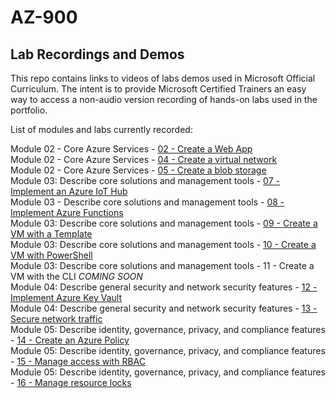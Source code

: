 # AZ-900


## Lab Recordings and Demos

This repo contains links to videos of labs demos used in Microsoft Official Curriculum.
The intent is to provide Microsoft Certified Trainers an easy way to access a non-audio version recording of hands-on labs used in the portfolio.

List of modules and labs currently recorded:

Module 02 - Core Azure Services -  [02 - Create a Web App](https://wwlcontent.azureedge.net/moc/Exported/AZ-900\AZ900-CreateaWebApp.mp4)    
Module 02 - Core Azure Services -  [04 - Create a virtual network](https://wwlcontent.azureedge.net/moc/Exported/AZ-900\AZ900-Create-virtual-network.mp4)    
Module 02 - Core Azure Services -  [05 - Create a blob storage](https://wwlcontent.azureedge.net/moc/Exported/AZ-900\AZ900-Create-blob-storage.mp4)    
Module 03: Describe core solutions and management tools -  [07 - Implement an Azure IoT Hub](https://wwlcontent.azureedge.net/moc/Exported/AZ-900\AZ900-Implement-an-AzureIotHub.mp4)    
Module 03 - Describe core solutions and management tools -  [08 - Implement Azure Functions](https://wwlcontent.azureedge.net/moc/Exported/AZ-900\AZ900-Implment-Azure-Functions.mp4)  
Module 03: Describe core solutions and management tools -  [09 - Create a VM with a Template](https://wwlcontent.azureedge.net/moc/Exported/AZ-900\AZ900-CreateaVMWithaTemplate.mp4)  
Module 03: Describe core solutions and management tools -  [10 - Create a VM with PowerShell](https://wwlcontent.azureedge.net/moc/Exported/AZ-900\AZ900-CreateaVMwithPowershell.mp4)  
Module 03: Describe core solutions and management tools -  11 - Create a VM with the CLI _COMING SOON_  
Module 04: Describe general security and network security features -  [12 - Implement Azure Key Vault](https://wwlcontent.azureedge.net/moc/Exported/AZ-900\AZ900-Implement-Key-Vault.mp4)  
Module 04: Describe general security and network security features -  [13 - Secure network traffic](https://wwlcontent.azureedge.net/moc/Exported/AZ-900\AZ900-SecureNetworkTraffic.mp4)  
Module 05: Describe identity, governance, privacy, and compliance features -  [14 - Create an Azure Policy](https://wwlcontent.azureedge.net/moc/Exported/AZ-900\AZ900-CreateAzurePolicy.mp4)  
Module 05: Describe identity, governance, privacy, and compliance features -  [15 - Manage access with RBAC](https://wwlcontent.azureedge.net/moc/Exported/AZ-900\AZ900-ManageAccesswithRBAC.mp4)  
Module 05: Describe identity, governance, privacy, and compliance features -  [16 - Manage resource locks](https://wwlcontent.azureedge.net/moc/Exported/AZ-900\AZ900-ManageResourceLocks.mp4)  


